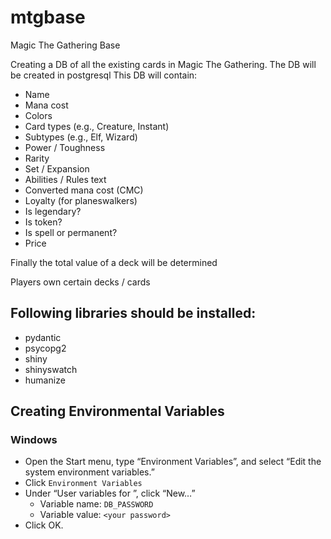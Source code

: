 # mtgbase
Magic The Gathering Base

Creating a DB of all the existing cards in Magic The Gathering.
The DB will be created in postgresql
This DB will contain:
- Name
- Mana cost
- Colors
- Card types (e.g., Creature, Instant)
- Subtypes (e.g., Elf, Wizard)
- Power / Toughness
- Rarity
- Set / Expansion
- Abilities / Rules text
- Converted mana cost (CMC)
- Loyalty (for planeswalkers)
- Is legendary?
- Is token?
- Is spell or permanent?
- Price

Finally the total value of a deck will be determined

Players own certain decks / cards

## Following libraries should be installed:
- pydantic
- psycopg2
- shiny
- shinyswatch
- humanize

## Creating Environmental Variables
### Windows
- Open the Start menu, type “Environment Variables”, and select “Edit the system environment variables.”
- Click `Environment Variables`
- Under “User variables for  ”, click “New…”
    - Variable name: `DB_PASSWORD`
    - Variable value: `<your password>`
- Click OK.



